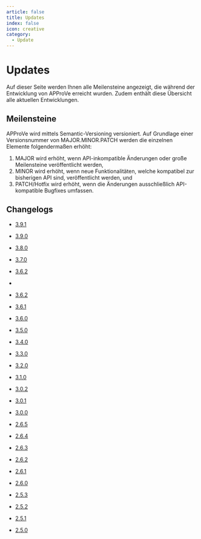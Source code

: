```yaml
---
article: false
title: Updates
index: false
icon: creative
category:
  - Update
---
```


# Updates
Auf dieser Seite werden Ihnen alle Meilensteine angezeigt, die während der Entwicklung von APProVe erreicht wurden. Zudem enthält diese Übersicht alle aktuellen Entwicklungen.

## Meilensteine
APProVe wird mittels Semantic-Versioning versioniert. Auf Grundlage einer Versionsnummer von MAJOR.MINOR.PATCH werden die einzelnen Elemente folgendermaßen erhöht:

1. MAJOR wird erhöht, wenn API-inkompatible Änderungen oder große Meilensteine veröffentlicht werden, 
2. MINOR wird erhöht, wenn neue Funktionalitäten, welche kompatibel zur bisherigen API sind, veröffentlicht werden, und
3. PATCH/Hotfix wird erhöht, wenn die Änderungen ausschließlich API-kompatible Bugfixes umfassen.

## Changelogs
- [3.9.1](3-9-0.md) <Badge type="primary" text="UPCOMING" vertical="top" />

- [3.9.0](3-9-0.md) <Badge type="danger" text="NEW" vertical="top" />

- [3.8.0](3-8-0.md)

- [3.7.0](3-7-0.md)

- [3.6.2](3-6-2.md)
- 
- [3.6.2](3-6-2.md)

- [3.6.1](3-6-1.md) 

- [3.6.0](3-6-0.md) 

- [3.5.0](3-5-0.md) 

- [3.4.0](3-4-0.md) 

- [3.3.0](3-3-0.md)  


<!-- more -->
- [3.2.0](3-2-0.md)

- [3.1.0](3-1-0.md)

- [3.0.2](3-0-2.md)

- [3.0.1](3-0-1.md)

- [3.0.0](3-0-0.md)

- [2.6.5](2-6-5.md)

- [2.6.4](2-6-4.md)

- [2.6.3](2-6-3.md)

- [2.6.2](2-6-2.md)

- [2.6.1](2-6-1.md)

- [2.6.0](2-6-0.md) 

- [2.5.3](2-5-3.md)

- [2.5.2](2-5-2.md)

- [2.5.1](2-5-1.md) 

- [2.5.0](2-5-0.md)

